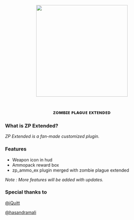 <div align="center">
  <img height="300" src="https://i.imgur.com/hIAr0OB.png"  />
</div>

<br clear="both">

<h3 align="center">ᴢᴏᴍʙɪᴇ ᴘʟᴀɢᴜᴇ ᴇxᴛᴇɴᴅᴇᴅ</h3>

###

### What is ZP Extended?
*ZP Extended is a fan-made customized plugin.*

### Features
- Weapon icon in hud
- Ammopack reward box
- zp_ammo_ex plugin merged with zombie plague extended

*Note : More features will be added with updates.*

### Special thanks to
[@iQuitt](https://github.com/iQuitt)

[@hasandramali](https://github.com/hasandramali)
